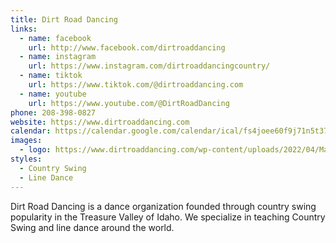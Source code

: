 ```yaml
---
title: Dirt Road Dancing
links:
  - name: facebook
    url: http://www.facebook.com/dirtroaddancing
  - name: instagram
    url: https://www.instagram.com/dirtroaddancingcountry/
  - name: tiktok
    url: https://www.tiktok.com/@dirtroaddancing.com
  - name: youtube
    url: https://www.youtube.com/@DirtRoadDancing
phone: 208-398-0827
website: https://www.dirtroaddancing.com
calendar: https://calendar.google.com/calendar/ical/fs4joee60f9j71n5t37jmqjtks%40group.calendar.google.com/public/basic.ics
images:
  - logo: https://www.dirtroaddancing.com/wp-content/uploads/2022/04/Mask-Group-1.png
styles: 
  - Country Swing
  - Line Dance
---
```

Dirt Road Dancing is a dance organization founded through country swing popularity in the Treasure Valley of Idaho. We specialize in teaching Country Swing and line dance around the world.

